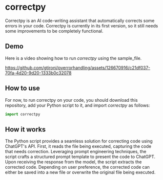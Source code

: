 # correctpy


Correctpy is an AI code-writing assistant that automatically corrects some errors in your code. Correctpy is currently in its first version, so it still needs some improvements to be completely functional. 

## Demo 

Here is a video showing how to run *correctpy* using the sample_file.

https://github.com/gtironi/pyerrorhandling/assets/126670916/c21df037-70fa-4d20-9d20-1333b0c32078

## How to use

For now, to run correctpy on your code, you should download this repository, add your Python script to it, and import *correctpy* as follows:

```python
import correctpy
```

## How it works

The Python script provides a seamless solution for correcting code using ChatGPT's API. First, it reads the file being executed, capturing the code that needs correction. Leveraging prompt engineering techniques, the script crafts a structured prompt template to present the code to ChatGPT. Upon receiving the response from the model, the script extracts the corrected code. Depending on user preference, the corrected code can either be saved into a new file or overwrite the original file being executed.
